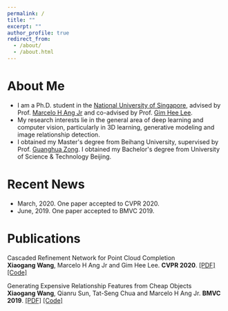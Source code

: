 ```yaml
---
permalink: /
title: ""
excerpt: ""
author_profile: true
redirect_from: 
  - /about/
  - /about.html
---
```


<!-- <p align="center">
  <img src="https://github.com/xiaogangw/xiaogangw.github.io/blob/master/files/wxg.jpg?raw=true" alt="Photo" style="width: 450px;"/> 
</p> -->

# About Me
* I am a Ph.D. student in the [National University of Singapore](http://www.nus.edu.sg/), advised by Prof. [Marcelo H Ang Jr](http://guppy.mpe.nus.edu.sg/~mpeangh/) and co-advised by Prof. [Gim Hee Lee](https://www.comp.nus.edu.sg/~leegh/).
* My research interests lie in the general area of deep learning and computer vision, particularly in 3D learning, generative modeling and image relationship detection.
* I obtained my Master's degree from Beihang University, supervised by Prof. [Guanghua Zong](https://baike.baidu.com/item/%E5%AE%97%E5%85%89%E5%8D%8E). I obtained my Bachelor's degree from University of Science & Technology Beijing.

# Recent News
* March, 2020. One paper accepted to CVPR 2020.
* June, 2019. One paper accepted to BMVC 2019.

# Publications
Cascaded Refinement Network for Point Cloud Completion <br> 
<b>Xiaogang Wang</b>, Marcelo H Ang Jr and Gim Hee Lee. <b>CVPR 2020</b>.
[[PDF]](https://arxiv.org/pdf/2004.03327v1.pdf) [[Code]](https://github.com/xiaogangw/cascaded-point-completion)

Generating Expensive Relationship Features from Cheap Objects <br> 
<b>Xiaogang Wang</b>, Qianru Sun, Tat-Seng Chua and Marcelo H Ang Jr. <b>BMVC 2019</b>.
[[PDF]](https://bmvc2019.org/wp-content/uploads/papers/0657-paper.pdf) [[Code]](https://github.com/xiaogangw/Generating-Expensive-Relationship-Features-from-Cheap-Objects)
